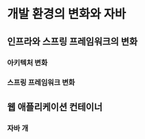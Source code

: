 # 개발 환경의 변화와 자바

## 인프라와 스프링 프레임워크의 변화

### 아키텍처 변화
### 스프링 프레임워크 변화

## 웹 애플리케이션 컨테이너
### 자바 개
<!--stackedit_data:
eyJoaXN0b3J5IjpbMTc4NzA2MTc1XX0=
-->